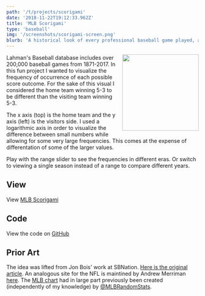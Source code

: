 ```yaml
---
path: '/t/projects/scorigami'
date: '2018-11-22T19:12:33.962Z'
title: 'MLB Scorigami'
type: 'baseball'
img: '/screenshots/scorigami-screen.png'
blurb: 'A historical look of every professional baseball game played, and the most popular resulting scores.'
---
```


<a href="https://scorigami.danaben.net/t">
	<img width="200" src="/screenshots/scorigami-screen.png" style="float: right; margin: 0 0 1em 1em" />
</a>

Lahman's Baseball database includes over 200,000 baseball games from 1871-2017. In this fun project I wanted to visualize the frequency of occurrence of each possible score outcome. For the sake of this visual I considered the home team winning 5-3 to be different than the visiting team winning 5-3.

The x axis (top) is the home team and the y axis (left) is the visitors side. I used a logarithmic axis in order to visualize the difference between small numbers while allowing for some very large frequencies. This comes at the expense of differentation of some of the larger values.

Play with the range slider to see the frequencies in different eras. Or switch to viewing a single season instead of a range to compare different years.

## View

View [MLB Scorigami](https://scorigami.danaben.net/t)

## Code

View the code on [GitHub](https://github.com/danab/mlb-scorigami)

## Prior Art

The idea was lifted from Jon Bois' work at SBNation. [Here is the original article](https://www.sbnation.com/2016/12/7/13856392/chart-party-scorigami). An analogous site for the NFL is maintined by Andrew Merriman [here](https://nflscorigami.com). The [MLB chart](https://twitter.com/MLBRandomStats/status/1031692992757858308) had in large part previously been created (independently of my knowledge) by [@MLBRandomStats](https://twitter.com/MLBRandomStats).
